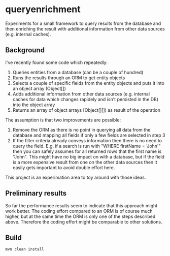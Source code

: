 # queryenrichment

Experiments for a small framework to query results from the database and then enriching the result with
additional information from other data sources (e.g. internal caches).

## Background

I've recently found some code which repeatedly:

1. Queries entities from a database (can be a couple of hundred)
2. Runs the results through an ORM to get entity objects
3. Selects a couple of specific fields from the entity objects and puts it into an object array (Object[])
4. Adds additional information from other data sources (e.g. internal caches for data which changes rapidely
    and isn't persisted in the DB) into the object array
5. Returns an array of object arrays [Object[][]) as result of the operation

The assumption is that two improvements are possible:

1. Remove the ORM as there is no point in querying all data from the database and mapping all fields if only a few
fields are selected in step 3
2. If the filter criteria already conveys information then there is no need to query the field. E.g. if a search is run with
"WHERE firstName = 'John'" then you can safely assumes for all returned rows that the first name is "John". This might
have no big impact on with a database, but if the field is a more expensive result from one on the other data sources then
it easily gets important to avoid double effort here.

This project is an experimation area to toy around with those ideas.

## Preliminary results

So far the performance results seem to indicate that this approach might work better. The coding effort compared to an
ORM is of course much higher, but at the same time the ORM is only one of the steps described above. Therefore the coding
effort might be comparable to other solutions.

## Build

```
mvn clean install
```
